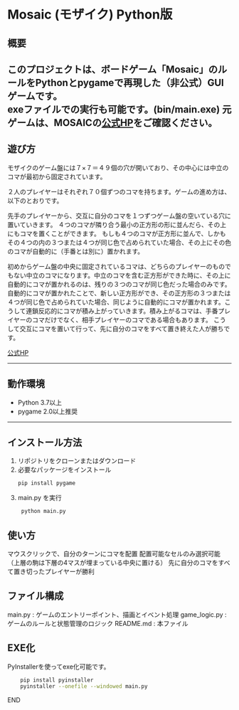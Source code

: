 # Mosaic (モザイク) Python版

## 概要

このプロジェクトは、ボードゲーム「Mosaic」のルールをPythonとpygameで再現した（非公式）GUIゲームです。  
exeファイルでの実行も可能です。(bin/main.exe)
元ゲームは、MOSAICの<span style="text-transform:none;">[公式HP](https://mosaic.games/)</span>をご確認ください。
---

## 遊び方

モザイクのゲーム盤には７×７＝４９個の穴が開いており、その中心には中立のコマが最初から固定されています。

２人のプレイヤーはそれぞれ７０個ずつのコマを持ちます。ゲームの進め方は、以下のとおりです。

先手のプレイヤーから、交互に自分のコマを１つずつゲーム盤の空いている穴に置いていきます。
４つのコマが隣り合う最小の正方形の形に並んだら、その上にもコマを置くことができます。
もしも４つのコマが正方形に並んで、しかもその４つの内の３つまたは４つが同じ色で占められていた場合、その上にその色のコマが自動的に（手番とは別に）置かれます。

初めからゲーム盤の中央に固定されているコマは、どちらのプレイヤーのものでもない中立のコマになります。中立のコマを含む正方形ができた時に、その上に自動的にコマが置かれるのは、残りの３つのコマが同じ色だった場合のみです。
自動的にコマが置かれたことで、新しい正方形ができ、その正方形の３つまたは４つが同じ色で占められていた場合、同じように自動的にコマが置かれます。こうして連鎖反応的にコマが積み上がっていきます。積み上がるコマは、手番プレイヤーのコマだけでなく、相手プレイヤーのコマである場合もあります。
こうして交互にコマを置いて行って、先に自分のコマをすべて置き終えた人が勝ちです。

<span style="text-transform:none;">[公式HP](https://mosaic.games/how-to-play/)</span>

---

## 動作環境

- Python 3.7以上  
- pygame 2.0以上推奨

---

## インストール方法

1. リポジトリをクローンまたはダウンロード  
2. 必要なパッケージをインストール  
   ```bash
   pip install pygame
   ```
3. main.py を実行
   ```bash
    python main.py
   ```

## 使い方
マウスクリックで、自分のターンにコマを配置
配置可能なセルのみ選択可能（上層の駒は下層の4マスが埋まっている中央に置ける）
先に自分のコマをすべて置き切ったプレイヤーが勝利

## ファイル構成
main.py : ゲームのエントリーポイント、描画とイベント処理
game_logic.py : ゲームのルールと状態管理のロジック
README.md : 本ファイル

## EXE化
PyInstallerを使ってexe化可能です。
```bash
    pip install pyinstaller
    pyinstaller --onefile --windowed main.py
```

END